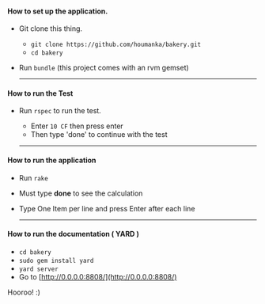 #### How to set up the application.
 * Git clone this thing.
   * `git clone https://github.com/houmanka/bakery.git`
   * `cd bakery`
 * Run `bundle` (this project comes with an rvm gemset)
    
   _____________________________________________________

#### How to run the Test 
 * Run `rspec` to run the test. 
   * Enter `10 CF` then press enter
   * Then type 'done' to continue with the test
   
   _____________________________________________________

#### How to run the application 
 * Run `rake` 
 * Must type **done** to see the calculation
 * Type One Item per line and press Enter after each line 
    
   _____________________________________________________

#### How to run the documentation ( YARD ) 
 * `cd bakery`
 * `sudo gem install yard`
 * `yard server`
 * Go to [http://0.0.0.0:8808/](http://0.0.0.0:8808/)  
 
 
 Hooroo! :)
